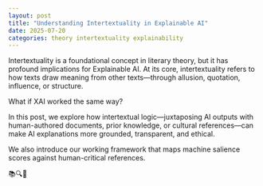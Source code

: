```yaml
---
layout: post
title: "Understanding Intertextuality in Explainable AI"
date: 2025-07-20
categories: theory intertextuality explainability
---
```


Intertextuality is a foundational concept in literary theory, but it has profound implications for Explainable AI. At its core, intertextuality refers to how texts draw meaning from other texts—through allusion, quotation, influence, or structure.

What if XAI worked the same way?

In this post, we explore how intertextual logic—juxtaposing AI outputs with human-authored documents, prior knowledge, or cultural references—can make AI explanations more grounded, transparent, and ethical.

We also introduce our working framework that maps machine salience scores against human-critical references.

📚🔍🤖
